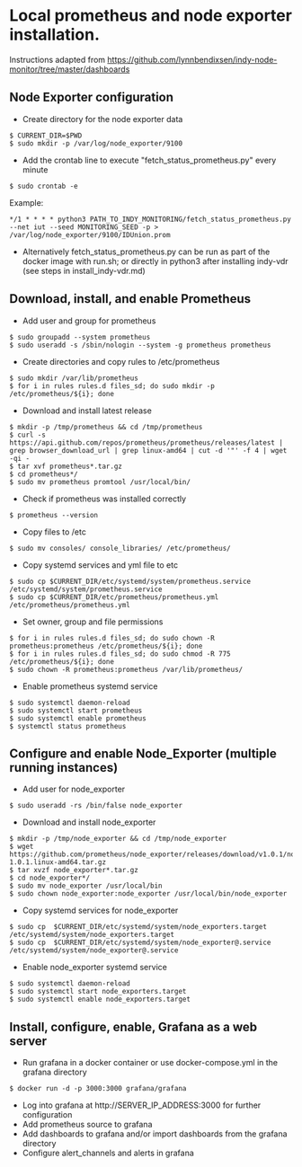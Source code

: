 # Local prometheus and node exporter installation.
Instructions adapted from  https://github.com/lynnbendixsen/indy-node-monitor/tree/master/dashboards
 
## Node Exporter configuration
- Create directory for the node exporter data
```
$ CURRENT_DIR=$PWD
$ sudo mkdir -p /var/log/node_exporter/9100
```
- Add the crontab line to execute "fetch_status_prometheus.py" every minute
```
$ sudo crontab -e 
```
Example:  
```
*/1 * * * * python3 PATH_TO_INDY_MONITORING/fetch_status_prometheus.py --net iut --seed MONITORING_SEED -p >  /var/log/node_exporter/9100/IDUnion.prom
```
- Alternatively fetch_status_prometheus.py can be run as part of the docker image with run.sh;  or directly in python3 after installing indy-vdr (see steps in install_indy-vdr.md)

## Download, install, and enable Prometheus
- Add user and group for prometheus 
```
$ sudo groupadd --system prometheus
$ sudo useradd -s /sbin/nologin --system -g prometheus prometheus
```
- Create directories and copy rules to /etc/prometheus
```
$ sudo mkdir /var/lib/prometheus
$ for i in rules rules.d files_sd; do sudo mkdir -p /etc/prometheus/${i}; done
```
- Download and install latest release 
```
$ mkdir -p /tmp/prometheus && cd /tmp/prometheus
$ curl -s https://api.github.com/repos/prometheus/prometheus/releases/latest | grep browser_download_url | grep linux-amd64 | cut -d '"' -f 4 | wget -qi -
$ tar xvf prometheus*.tar.gz
$ cd prometheus*/
$ sudo mv prometheus promtool /usr/local/bin/
```
- Check if prometheus was installed correctly
```
$ prometheus --version
```
- Copy files to /etc
```
$ sudo mv consoles/ console_libraries/ /etc/prometheus/
```
- Copy systemd services and yml file to etc
```
$ sudo cp $CURRENT_DIR/etc/systemd/system/prometheus.service /etc/systemd/system/prometheus.service 
$ sudo cp $CURRENT_DIR/etc/prometheus/prometheus.yml /etc/prometheus/prometheus.yml
```
- Set owner, group and file permissions
```
$ for i in rules rules.d files_sd; do sudo chown -R prometheus:prometheus /etc/prometheus/${i}; done
$ for i in rules rules.d files_sd; do sudo chmod -R 775 /etc/prometheus/${i}; done
$ sudo chown -R prometheus:prometheus /var/lib/prometheus/
```
- Enable prometheus systemd service
```
$ sudo systemctl daemon-reload
$ sudo systemctl start prometheus
$ sudo systemctl enable prometheus
$ systemctl status prometheus
```
## Configure and enable Node_Exporter (multiple running instances)
- Add user for node_exporter
```
$ sudo useradd -rs /bin/false node_exporter
```
- Download and install node_exporter
```
$ mkdir -p /tmp/node_exporter && cd /tmp/node_exporter
$ wget https://github.com/prometheus/node_exporter/releases/download/v1.0.1/node_exporter-1.0.1.linux-amd64.tar.gz
$ tar xvzf node_exporter*.tar.gz
$ cd node_exporter*/
$ sudo mv node_exporter /usr/local/bin
$ sudo chown node_exporter:node_exporter /usr/local/bin/node_exporter
```
- Copy systemd services for node_exporter
```
$ sudo cp  $CURRENT_DIR/etc/systemd/system/node_exporters.target /etc/systemd/system/node_exporters.target 
$ sudo cp  $CURRENT_DIR/etc/systemd/system/node_exporter@.service /etc/systemd/system/node_exporter@.service
```
- Enable node_exporter systemd service
```
$ sudo systemctl daemon-reload
$ sudo systemctl start node_exporters.target
$ sudo systemctl enable node_exporters.target
```

## Install, configure, enable, Grafana as a web server
- Run grafana in a docker container or use docker-compose.yml in the grafana directory
```
$ docker run -d -p 3000:3000 grafana/grafana
```
- Log into grafana at http://SERVER_IP_ADDRESS:3000 for further configuration
- Add prometheus source to grafana
- Add dashboards to grafana and/or import dashboards from the grafana directory
- Configure alert_channels and alerts in grafana
